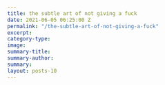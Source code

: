 ```yaml
---
title: the subtle art of not giving a fuck
date: 2021-06-05 06:25:00 Z
permalink: "/the-subtle-art-of-not-giving-a-fuck"
excerpt: 
category-type: 
image: 
summary-title: 
summary-author: 
summary: 
layout: posts-10
---
```


